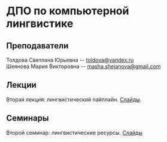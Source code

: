 # ДПО по компьютерной лингвистике

## Преподаватели
Толдова Светлана Юрьевна -- toldova@yandex.ru  
Шеянова Мария Викторовна -- masha.shejanova@gmail.com

## Лекции

Вторая лекция: лингвистический пайплайн. [Слайды](https://github.com/maryszmary/DPO_nlp/blob/master/lectures/LEC2_LinguoPipeline.pdf).

## Семинары

Второй семинар: лингвистические ресурсы. [Слайды](https://github.com/maryszmary/DPO_nlp/blob/master/seminars/SEM2_resources.pdf)
